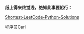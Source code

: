 **纸上得来终觉浅，绝知此事要躬行：**

[Shortest-LeetCode-Python-Solutions](./Shortest-LeetCode/Shortest-LeetCode-Python-Solutions.md)

[程序员Carl](./程序员Carl/程序员Carl.md)

